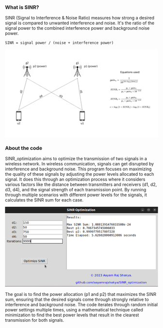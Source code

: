 

### What is SINR?
SINR (Signal to Interference & Noise Ratio) measures how strong a desired signal is compared to unwanted interference and noise. It's the ratio of the signal power to the combined interference power and background noise power.
```
SINR = signal power / (noise + interference power)
```

<img src="/diagram.png">

### About the code
SINR_optimization aims to optimize the transmission of two signals in a wireless network. In wireless communication, signals can get disrupted by interference and background noise. This program focuses on maximizing the quality of these signals by adjusting the power levels allocated to each signal. It does this through an optimization process where it considers various factors like the distance between transmitters and receivers (d1, d2, d3, d4), and the signal strength of each transmission point. By running through multiple scenarios with different power levels for the signals, it calculates the SINR sum for each case.

<p float="center">
  <img src = "/demo.png">
</p>


The goal is to find the power allocation (p1 and p2) that maximizes the SINR sum, ensuring that the desired signals come through strongly relative to interference and background noise. The code iterates through random initial power settings multiple times, using a mathematical technique called minimization to find the best power levels that result in the clearest transmission for both signals.
